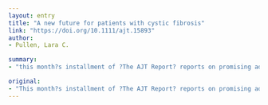 ```yaml
---
layout: entry
title: "A new future for patients with cystic fibrosis"
link: "https://doi.org/10.1111/ajt.15893"
author:
- Pullen, Lara C.

summary:
- "this month?s installment of ?The AJT Report? reports on promising advancements for patients with cystic fibrosis who are awaiting lung transplants. We update readers on COVID-19 resources currently available on the website and elsewhere. This month's installment is the installment of the report? reports. The report? is on promising advances for patients awaiting transplants and a recently FDA-approved treatment. Read more on the ?AJT report? and other resources on the site."

original:
- "This month?s installment of ?The AJT Report? reports on promising advancements for patients with cystic fibrosis who are awaiting lung transplants, including a recently FDA-approved treatment. We also update readers on COVID-19 resources currently available on the AJT website and elsewhere."
---
```


